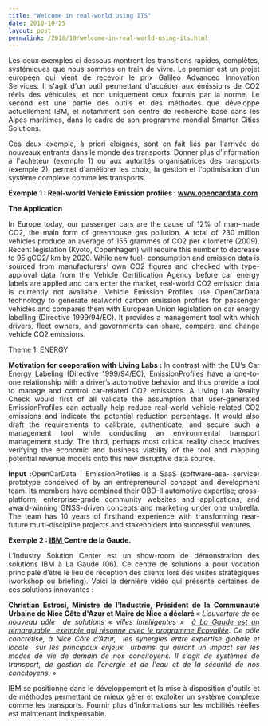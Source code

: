 ```yaml
---
title: "Welcome in real-world using ITS"
date: 2010-10-25
layout: post
permalink: /2010/10/welcome-in-real-world-using-its.html
---
```


<p style="text-align: justify">Les deux exemples ci dessous montrent les transitions rapides, complètes, systémiques que nous sommes en train de vivre. Le premier est un projet européen qui vient de recevoir le prix Galileo Advanced Innovation Services. Il s'agit d'un outil permettant d'accéder aux émissions de CO2 réels des véhicules, et non uniquement ceux fournis par la norme. Le second est une partie des outils et des méthodes que développe actuellement IBM, et notamment son centre de recherche basé dans les Alpes maritimes, dans le cadre de son programme mondial Smarter Cities Solutions.</p> <p style="text-align: justify">Ces deux exemple, à priori éloignés, sont en fait liés par l'arrivée de nouveaux entrants dans le monde des transports. Donner plus d'information à l'acheteur (exemple 1) ou aux autorités organisatrices des transports (exemple 2), permet d'améliorer les choix, la gestion et l'optimisation d'un système complexe comme les transports. </p>  <!--more-->   <p style="text-align: justify"><strong>Exemple 1 : Real-world Vehicle Emission profiles : <a href="http://www.opencardata.com">www.opencardata.com</a></strong></p> <p style="text-align: justify"><strong>The Application</strong></p> <p style="text-align: justify">In Europe today, our passenger cars are the cause of 12% of man-made CO2, the main form of greenhouse gas pollution. A total of 230 million vehicles produce an average of 155 grammes of CO2 per kilometre (2009). Recent legislation (Kyoto, Copenhagen) will require this number to decrease to 95 gCO2/ km by 2020. While new fuel- consumption and emission data is sourced from manufacturers’ own CO2 figures and checked with type-approval data from the Vehicle Certification Agency before car energy labels are applied and cars enter the market, real-world CO2 emission data is currently not available. Vehicle Emission Profiles use OpenCarData technology to generate realworld carbon emission profiles for passenger vehicles and compares them with European Union legislation on car energy labelling (Directive 1999/94/EC). It provides a management tool with which drivers, fleet owners, and governments can share, compare, and change vehicle CO2 emissions.</p> <p style="text-align: justify">Theme 1: ENERGY</p> <p style="text-align: justify"><strong>Motivation for cooperation with Living Labs : </strong>In contrast with the EU‘s Car Energy Labeling (Directive 1999/94/EC), EmissionProfiles have a one-to-one relationship with a driver’s automotive behavior and thus provide a tool to manage and control car-related CO2 emissions. A Living Lab Reality Check would first of all validate the assumption that user-generated EmissionProfiles can actually help reduce real-world vehicle-related CO2 emissions and indicate the potential reduction percentage. It would also draft the requirements to calibrate, authenticate, and secure such a management tool while conducting an environmental transport management study. The third, perhaps most critical reality check involves verifying the economic and business viability of the tool and mapping potential revenue models onto this new disruptive data source.</p> <p style="text-align: justify"><strong>Input :</strong>OpenCarData | EmissionProfiles is a SaaS (software-asa- service) prototype conceived of by an entrepreneurial concept and development team. Its members have combined their OBD-II automotive expertise; cross-platform, enterprise-grade community websites and applications; and award-winning GNSS-driven concepts and marketing under one umbrella. The team has 10 years of firsthand experience with transforming near-future multi-discipline projects and stakeholders into successful ventures.</p> <p><strong>Exemple 2 : <a href="http://twitter.com/#!/ibmforumlagaude" target="_self">IBM </a>Centre de la Gaude.</strong></p> <p style="text-align: justify">L’Industry Solution Center est un show-room de démonstration des solutions IBM à La Gaude (06). Ce centre de solutions a pour vocation principale d’être le lieu de réception des clients lors des visites stratégiques (workshop ou briefing). Voici la dernière vidéo qui présente certaines de ces solutions innovantes :</p> <p>        </p> <p style="text-align: justify"><strong>Christian Estrosi, Ministre de l’Industrie, Président de la Communauté Urbaine de Nice Côte d'Azur et Maire de Nice a déclaré </strong>« <em>L’ouverture de</em> ce <em>nouveau pôle  de solutions « villes intelligentes »  <a href="http://investincotedazur.com/fr/eco-vallee/index.php">à La Gaude est un remarquable  exemple qui résonne avec le programme Ecovallée</a>. Ce pôle concrétise, à Nice Côte d’Azur,  les synergies entre expertise globale et locale  sur les principaux enjeux  urbains qui auront un impact sur les modes de vie de demain de nos concitoyens.</em> <em>Il s’agit de systèmes de transport, de gestion de l’énergie et de l’eau et de la sécurité de nos concitoyens</em>. »</p> <p style="text-align: justify">IBM se positionne dans le développement et la mise à disposition d'outils et de méthodes permettant de mieux gérer et exploiter un système complexe comme les transports. Fournir plus d'informations sur les mobilités réelles est maintenant indispensable.</p>